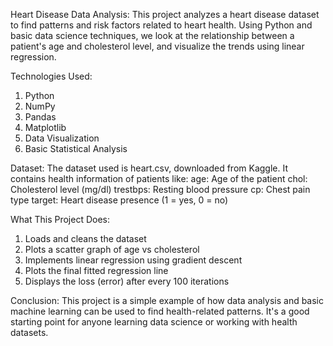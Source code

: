 Heart Disease Data Analysis:
This project analyzes a heart disease dataset to find patterns and risk factors related to heart health. Using Python and basic data science techniques, we look at the relationship between a patient's age and cholesterol level, and visualize the trends using linear regression.

Technologies Used:
1. Python
2. NumPy
3. Pandas
4. Matplotlib
5. Data Visualization
6. Basic Statistical Analysis

Dataset:
The dataset used is heart.csv, downloaded from Kaggle. It contains health information of patients like:
age: Age of the patient
chol: Cholesterol level (mg/dl)
trestbps: Resting blood pressure
cp: Chest pain type
target: Heart disease presence (1 = yes, 0 = no)

What This Project Does:
1. Loads and cleans the dataset
2. Plots a scatter graph of age vs cholesterol
3. Implements linear regression using gradient descent
4. Plots the final fitted regression line
5. Displays the loss (error) after every 100 iterations

Conclusion:
This project is a simple example of how data analysis and basic machine learning can be used to find health-related patterns. It's a good starting point for anyone learning data science or working with health datasets.
